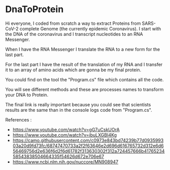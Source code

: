 # DnaToProtein

Hi everyone, I coded from scratch a way to extract Proteins from SARS-CoV-2 complete Genome (the currently epidemic Coronavirus).
I start with the DNA of the coronavirus and I transcript nucleotides to an RNA Messenger.

When I have the RNA Messenger I translate the RNA to a new form for the last part.

For the last part I have the result of the translation of my RNA and I transfer it to an array of amino acids which are gonna be my final protein.

You could find on the tool the "Program.cs" file which contains all the code.

You will see different methods and these are processes names to transform your DNA to Protein.

The final link is really important because you could see that scientists results are the same than in the console logs code from "Program.cs".

References :
- https://www.youtube.com/watch?v=gG7uCskUOrA
- https://www.youtube.com/watch?v=ibuLXGBI4Kg
- https://camo.githubusercontent.com/c0973e843bd74239b77d093599303a20d9fd73fc/68747470733a2f2f63646e2d696d616765732d312e6d656469756d2e636f6d2f6d61782f313630302f312a724457666b4176523458543838504664335f54626d672e706e67
- https://www.ncbi.nlm.nih.gov/nuccore/MN908947
